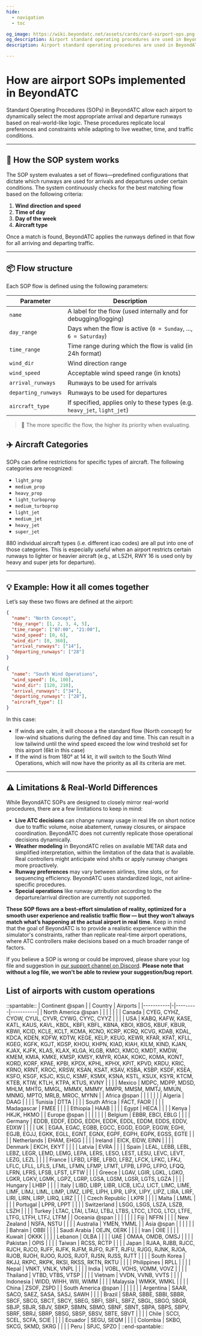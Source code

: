```yaml
---
hide:
  - navigation
  - toc

og_image: https://wiki.beyondatc.net/assets/cards/card-airport-ops.png
og_description: Airport standard operating procedures are used in BeyondATC to assign runways based on factors such as wind conditions and airport preferences.
description: Airport standard operating procedures are used in BeyondATC to assign runways based on factors such as wind conditions and airport preferences.

---
```


# How are airport SOPs implemented in BeyondATC

Standard Operating Procedures (SOPs) in BeyondATC allow each airport to dynamically select the most appropriate arrival and departure runways based on real-world-like logic. These procedures replicate local preferences and constraints while adapting to live weather, time, and traffic conditions.

---

## 🧠 How the SOP system works

The SOP system evaluates a set of flows—predefined configurations that dictate which runways are used for arrivals and departures under certain conditions. The system continuously checks for the best matching flow based on the following criteria:

1. **Wind direction and speed**
2. **Time of day**
3. **Day of the week**
4. **Aircraft type**

Once a match is found, BeyondATC applies the runways defined in that flow for all arriving and departing traffic.

---

## 📦 Flow structure

Each SOP flow is defined using the following parameters:

| Parameter         | Description                                                                |
|------------------|-----------------------------------------------------------------------------|
| `name`            | A label for the flow (used internally and for debugging/logging)           |
| `day_range`       | Days when the flow is active (`0 = Sunday`, ..., `6 = Saturday`)           |
| `time_range`      | Time range during which the flow is valid (in 24h format)                  |
| `wind_dir`        | Wind direction range                                                       |
| `wind_speed`      | Acceptable wind speed range (in knots)                                     |
| `arrival_runways` | Runways to be used for arrivals                                            |
| `departing_runways` | Runways to be used for departures                                        |
| `aircraft_type`   | If specified, applies only to these types (e.g. `heavy_jet`, `light_jet`)  |

> 📝 The more specific the flow, the higher its priority when evaluating.

## ✈️ Aircraft Categories

SOPs can define restrictions for specific types of aircraft. The following categories are recognized:

- `light_prop`
- `medium_prop`
- `heavy_prop`
- `light_turboprop`
- `medium_turboprop`
- `light_jet`
- `medium_jet`
- `heavy_jet`
- `super_jet`

880 individual aircraft types (i.e. different icao codes) are all put into one of those categories. This is especially useful when an airport restricts certain runways to lighter or heavier aircraft (e.g., at LSZH, RWY 16 is used only by heavy and super jets for departure).

---

## 💡 Example: How it all comes together

Let’s say these two flows are defined at the airport:

```json
{
  "name": "North Concept",
  "day_range": [1, 2, 3, 4, 5],
  "time_range": ["07:00", "21:00"],
  "wind_speed": [0, 6],
  "wind_dir": [0, 360],
  "arrival_runways": ["14"],
  "departing_runways": ["28"]
}
```

```json
{
  "name": "South Wind Operations",
  "wind_speed": [6, 100],
  "wind_dir": [120, 210],
  "arrival_runways": ["34"],
  "departing_runways": ["28"],
  "aircraft_type": []
}
```

In this case:

- If winds are calm, it will choose a the standard flow (North concept) for low-wind situations during the defined day and time. This can result in a low tailwind until the wind speed exceed the low wind treshold set for this airport (6kt in this case)
- If the wind is from 180° at 14 kt, it will switch to the South Wind Operations, which will now have the priority as all its criteria are met.

---

## ⚠️ Limitations & Real-World Differences

While BeyondATC SOPs are designed to closely mirror real-world procedures, there are a few limitations to keep in mind:

- **Live ATC decisions** can change runway usage in real life on short notice due to traffic volume, noise abatement, runway closures, or airspace coordination. BeyondATC does not currently replicate those operational decisions dynamically.
- **Weather modeling** in BeyondATC relies on available METAR data and simplified interpretation, within the limitation of the data that is available. Real controllers might anticipate wind shifts or apply runway changes more proactively.
- **Runway preferences** may vary between airlines, time slots, or for sequencing efficiency. BeyondATC uses standardized logic, not airline-specific procedures.
- **Special operations** like runway attribution according to the departure/arrival direction are currently not supported.

**These SOP flows are a best-effort simulation of reality, optimized for a smooth user experience and realistic traffic flow — but they won’t always match what’s happening at the actual airport in real time.** Keep in mind that the goal of BeyondATC is to provide a realistic experience within the simulator's constraints, rather than replicate real-time airport operations, where ATC controllers make decisions based on a much broader range of factors.

If you believe a SOP is wrong or could be improved, please share your log file and suggestion in [our support channel on Discord](https://discord.com/channels/1082413096045391915/1323284831550836838). **Please note that without a log file, we won't be able to review your suggestion/bug report**.

## List of airports with custom operations

::spantable::
| Continent @span | | Country | Airports |
|-----------|-|---------|-----------|
| North America @span | |  |  |
| | | Canada | CYEG, CYHZ, CYOW, CYUL, CYVR, CYWG, CYYC, CYYZ |
| | | USA | KABQ, KAFW, KASE, KATL, KAUS, KAVL, KBDL, KBFI, KBFL, KBNA, KBOI, KBOS, KBUF, KBUR, KBWI, KCID, KCLE, KCLT, KCMA, KCNO, KCRP, KCRQ, KCVG, KDAB, KDAL, KDCA, KDEN, KDFW, KDTW, KEGE, KELP, KEUG, KEWR, KFAR, KFAT, KFLL, KGEG, KGFK, KGJT, KGSP, KHOU, KHPN, KIAD, KIAH, KILM, KIND, KJAN, KJAX, KJFK, KLAS, KLAX, KLGA, KLGB, KMCI, KMCO, KMDT, KMDW, KMEM, KMIA, KMKE, KMSP, KMSY, KMYR, KOAK, KOKC, KOMA, KONT, KORD, KORF, KPAE, KPBI, KPDX, KPHL, KPHX, KPIT, KPVD, KRDU, KRIC, KRNO, KRNT, KROC, KRSW, KSAN, KSAT, KSAV, KSBA, KSBP, KSDF, KSEA, KSFO, KSGF, KSJC, KSLC, KSMF, KSMX, KSNA, KSTL, KSUX, KSYR, KTCM, KTEB, KTIW, KTLH, KTPA, KTUS, KVNY |
| | | Mexico | MDPC, MDPP, MDSD, MHLM, MHTG, MMGL, MMMX, MMMY, MMPR, MMSM, MMTJ, MMUN, MNMG, MPTO, MRLB, MROC, MYNN |
| Africa @span | |  |  |
| | | Algeria | DAAG |
| | | Tunisia | DTTA |
| | | South Africa | FACT, FAOR |
| | | Madagascar | FMEE |
| | | Ethiopia | HAAB |
| | | Egypt | HECA |
| | | Kenya | HKJK, HKMO |
| Europe @span | |  |  |
| | | Belgium | EBBR, EBCI, EBLG |
| | | Germany | EDDB, EDDF, EDDG, EDDH, EDDK, EDDL, EDDM, EDDS, EDDV, EDXW |
| | | UK | EGAA, EGAC, EGBB, EGCC, EGGD, EGGP, EGGW, EGHI, EGJB, EGJJ, EGKK, EGLL, EGNT, EGNX, EGPF, EGPH, EGPK, EGSS, EGTE |
| | | Netherlands | EHAM, EHGG |
| | | Ireland | EICK, EIDW, EINN |
| | | Denmark | EKCH, EKYT |
| | | Latvia | EVRA |
| | | Spain | LEAL, LEBB, LEBL, LEBZ, LEGR, LEMD, LEMG, LEPA, LERS, LESO, LEST, LESU, LEVC, LEVT, LEZG, LEZL |
| | | France | LFBD, LFBE, LFBO, LFBZ, LFCK, LFKC, LFKJ, LFLC, LFLL, LFLS, LFML, LFMN, LFMP, LFMT, LFPB, LFPG, LFPO, LFQQ, LFRN, LFRS, LFSB, LFST, LFTW |
| | | Greece | LGAV, LGIR, LGKL, LGKO, LGKR, LGKV, LGMK, LGPZ, LGRP, LGSA, LGSM, LGSR, LGTS, LGZA |
| | | Hungary | LHBP |
| | | Italy | LIBD, LIBP, LIBR, LICB, LICJ, LICT, LIMC, LIME, LIMF, LIMJ, LIML, LIMP, LIMZ, LIPE, LIPH, LIPR, LIPX, LIPY, LIPZ, LIRA, LIRF, LIRI, LIRN, LIRP, LIRQ, LIRZ |
| | | Czech Republic | LKPR |
| | | Malta | LMML |
| | | Portugal | LPPR, LPPT |
| | | Switzerland | LSGG, LSGS, LSZA, LSZB, LSZH |
| | | Turkey | LTAC, LTAI, LTAU, LTBJ, LTBS, LTCC, LTCG, LTCI, LTFE, LTFG, LTFH, LTFJ, LTFM |
| Oceania @span | |  |  |
| | | Fiji | NFFN |
| | | New Zealand | NSFA, NSTU |
| | | Australia | YMEN, YMML |
| Asia @span | |  |  |
| | | Bahrain | OBBI |
| | | Saudi Arabia | OEJN, OERK |
| | | Iran | OIIE |
| | | Kuwait | OKKK |
| | | Lebanon | OLBA |
| | | UAE | OMAA, OMDB, OMSJ |
| | | Pakistan | OPIS |
| | | Taiwan | RCSS, RCTP |
| | | Japan | RJAA, RJBB, RJCC, RJCH, RJCO, RJFF, RJFK, RJFM, RJFO, RJFT, RJFU, RJGG, RJNK, RJOA, RJOB, RJOH, RJOO, RJOS, RJOT, RJSN, RJSS, RJTT |
| | | South Korea | RKJJ, RKPC, RKPK, RKSI, RKSS, RKTN, RKTU |
| | | Philippines | RPLL |
| | | Nepal | VNKT, VNLK, VNPL |
| | | India | VOBL, VOHS, VOMM, VOVZ |
| | | Thailand | VTBD, VTBS, VTSP |
| | | Vietnam | VVDN, VVNB, VVTS |
| | | Indonesia | WIDD, WIHH, WIII, WIMM |
| | | Malaysia | WMKK, WMKL |
| | | China | ZSOF, ZSPD |
| South America @span | |  |  |
| | | Argentina | SAAR, SACO, SAEZ, SASA, SASJ, SAWH |
| | | Brazil | SBAR, SBBE, SBBI, SBBR, SBCF, SBCG, SBCT, SBCY, SBEG, SBFI, SBFL, SBFZ, SBGL, SBGO, SBGR, SBJP, SBJR, SBJV, SBKP, SBMN, SBMO, SBNF, SBNT, SBPA, SBPS, SBPV, SBRF, SBRJ, SBRP, SBSG, SBSP, SBSV, SBTE, SBVT |
| | | Chile | SCCI, SCEL, SCFA, SCIE |
| | | Ecuador | SEGU, SEQM |
| | | Colombia | SKBO, SKCG, SKMD, SKRG |
| | | Peru | SPJC, SPZO |
::end-spantable::